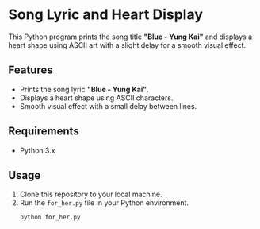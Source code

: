# Song Lyric and Heart Display

This Python program prints the song title **"Blue - Yung Kai"** and displays a heart shape using ASCII art with a slight delay for a smooth visual effect.

## Features
- Prints the song lyric **"Blue - Yung Kai"**.
- Displays a heart shape using ASCII characters.
- Smooth visual effect with a small delay between lines.

## Requirements
- Python 3.x

## Usage
1. Clone this repository to your local machine.
2. Run the `for_her.py` file in your Python environment.
   ```bash
   python for_her.py
